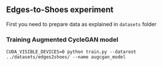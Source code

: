 ## Edges-to-Shoes experiment

First you need to prepare data as explained in `datasets` folder

### Training Augmented CycleGAN model
`CUDA_VISIBLE_DEVICES=0 python train.py --dataroot ../datasets/edges2shoes/ --name augcgan_model`